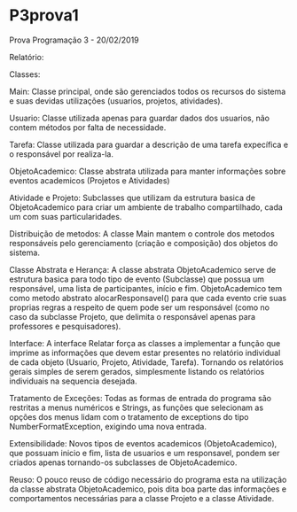 # P3prova1
Prova Programação 3 - 20/02/2019

Relatório:

Classes:

  Main:
      Classe principal, onde são gerenciados todos os recursos do sistema e suas devidas utilizações (usuarios, projetos,    atividades).   
  
  Usuario:
      Classe utilizada apenas para guardar dados dos usuarios, não contem métodos por falta de necessidade.
      
  Tarefa:
      Classe utilizada para guardar a descrição de uma tarefa expecífica e o responsável por realiza-la.
  
  ObjetoAcademico:
      Classe abstrata utilizada para manter informações sobre eventos academicos (Projetos e Atividades)
    
  Atividade e Projeto:
      Subclasses que utilizam da estrutura basica de ObjetoAcademico para criar um ambiente de trabalho compartilhado, cada um com suas particularidades.
  
Distribuição de metodos:
    A classe Main mantem o controle dos metodos responsáveis pelo gerenciamento (criação e composição) dos objetos do sistema. 
  
Classe Abstrata e Herança:
  A classe abstrata ObjetoAcademico serve de estrutura basica para todo tipo de evento (Subclasse) que possua um responsável, uma lista de participantes, início e fim.
  ObjetoAcademico tem como metodo abstrato alocarResponsavel() para que cada evento crie suas proprias regras a respeito de quem pode ser um responsável (como no caso da subclasse Projeto, que delimita o responsável apenas para professores e pesquisadores).
  
Interface:
    A interface Relatar força as classes a implementar a função que imprime as informações que devem estar presentes no relatório individual de cada objeto (Usuario, Projeto, Atividade, Tarefa).
    Tornando os relatórios gerais simples de serem gerados, simplesmente listando os relatórios individuais na sequencia desejada.

Tratamento de Exceções:
    Todas as formas de entrada do programa são restritas a menus numéricos e Strings, as funções que selecionam as opções dos menus lidam com o tratamento de exceptions do tipo NumberFormatException, exigindo uma nova entrada.
    
Extensibilidade:
    Novos tipos de eventos academicos (ObjetoAcademico), que possuam inicio e fim, lista de usuarios e um responsavel, pondem ser criados apenas tornando-os subclasses de ObjetoAcademico.

Reuso:
    O pouco reuso de código necessário do programa esta na utilização da classe abstrata ObjetoAcademico, pois dita boa parte das informações e comportamentos necessárias para a classe Projeto e a classe Atividade.
  
